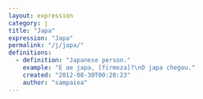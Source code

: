 ```yaml
---
layout: expression
category: j
title: "Japa"
expression: "Japa"
permalink: "/j/japa/"
definitions:
  - definition: "Japanese person."
    example: "E ae japa, [firmeza]?\nO japa chegou."
    created: "2012-08-30T00:20:23"
    author: "sampaioa"
---
```

